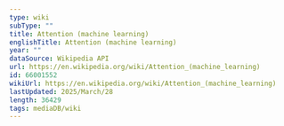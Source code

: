 ```yaml
---
type: wiki
subType: ""
title: Attention (machine learning)
englishTitle: Attention (machine learning)
year: ""
dataSource: Wikipedia API
url: https://en.wikipedia.org/wiki/Attention_(machine_learning)
id: 66001552
wikiUrl: https://en.wikipedia.org/wiki/Attention_(machine_learning)
lastUpdated: 2025/March/28
length: 36429
tags: mediaDB/wiki
---
```

